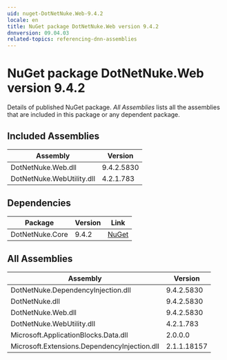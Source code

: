 ```yaml
---
uid: nuget-DotNetNuke.Web-9.4.2
locale: en
title: NuGet package DotNetNuke.Web version 9.4.2
dnnversion: 09.04.03
related-topics: referencing-dnn-assemblies
---
```


# NuGet package DotNetNuke.Web version 9.4.2
Details of published NuGet package.
*All Assemblies* lists all the assemblies that are included in this package or any dependent package.

## Included Assemblies

|Assembly|Version|
|---|---|
|DotNetNuke.Web.dll|9.4.2.5830|
|DotNetNuke.WebUtility.dll|4.2.1.783|

## Dependencies

|Package|Version|Link|
|---|---|---|
|DotNetNuke.Core|9.4.2|[NuGet](https://www.nuget.org/packages/DotNetNuke.Core/9.4.2)|

## All Assemblies

|Assembly|Version|
|---|---|
|DotNetNuke.DependencyInjection.dll|9.4.2.5830|
|DotNetNuke.dll|9.4.2.5830|
|DotNetNuke.Web.dll|9.4.2.5830|
|DotNetNuke.WebUtility.dll|4.2.1.783|
|Microsoft.ApplicationBlocks.Data.dll|2.0.0.0|
|Microsoft.Extensions.DependencyInjection.dll|2.1.1.18157|


